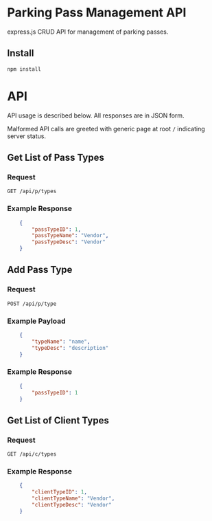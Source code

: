 # Parking Pass Management API

express.js CRUD API for management of parking passes.

## Install
    npm install

# API
API usage is described below. All responses are in JSON form.

Malformed API calls are greeted with generic page at root `/` indicating server status.


## Get List of Pass Types
### Request
`GET /api/p/types`
### Example Response
```json
    {
        "passTypeID": 1,
        "passTypeName": "Vendor",
        "passTypeDesc": "Vendor"
    }
```
## Add Pass Type
### Request
`POST /api/p/type`
### Example Payload
```json
    {
        "typeName": "name",
        "typeDesc": "description"
    }
```
### Example Response
```json
    {
        "passTypeID": 1
    }
```
## Get List of Client Types
### Request
`GET /api/c/types`
### Example Response
```json
    {
        "clientTypeID": 1,
        "clientTypeName": "Vendor",
        "clientTypeDesc": "Vendor"
    }
```
